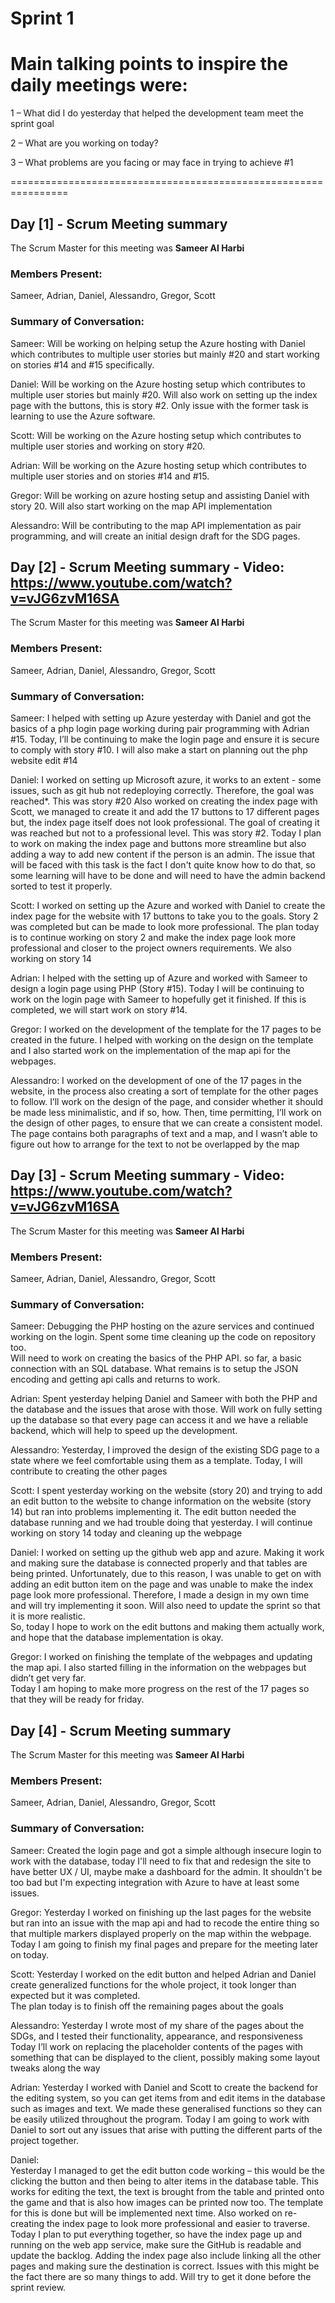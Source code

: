 # Sprint 1

# Main talking points to inspire the daily meetings were:

1 – What did I do yesterday that helped the development team meet the sprint goal 

2 – What are you working on today? 

3 – What problems are you facing or may face in trying to achieve #1 

================================================================

## Day [1] - Scrum Meeting summary
The Scrum Master for this meeting was **Sameer Al Harbi**

### Members Present:
Sameer, Adrian, Daniel, Alessandro, Gregor, Scott

### Summary of Conversation:

Sameer:
Will be working on helping setup the Azure hosting with Daniel which contributes to multiple user stories but mainly #20 and start working on stories #14 and #15 specifically. 

Daniel:
Will be working on the Azure hosting setup which contributes to multiple user stories but mainly #20. Will also work on setting up the index page with the buttons, this is story #2. Only issue with the former task is learning to use the Azure software. 

Scott:
Will be working on the Azure hosting setup which contributes to multiple user stories and working on story #20. 

Adrian:
Will be working on the Azure hosting setup which contributes to multiple user stories and on stories #14 and #15. 
 
Gregor:
Will be working on azure hosting setup and assisting Daniel with story 20. Will also start working on the map API implementation 
 
Alessandro:
Will be contributing to the map API implementation as pair programming, and will create an initial design draft for the SDG pages. 


## Day [2] - Scrum Meeting summary - Video: https://www.youtube.com/watch?v=vJG6zvM16SA
The Scrum Master for this meeting was **Sameer Al Harbi**

### Members Present:
Sameer, Adrian, Daniel, Alessandro, Gregor, Scott

### Summary of Conversation:

Sameer:
I helped with setting up Azure yesterday with Daniel and got the basics of a php login page working during pair programming with Adrian #15. Today, I’ll be continuing to make the login page and ensure it is secure to comply with story #10. I will also make a start on planning out the php website edit #14 

Daniel: 
I worked on setting up Microsoft azure, it works to an extent - some issues, such as git hub not redeploying correctly. Therefore, the goal was reached*. This was story #20 
Also worked on creating the index page with Scott, we managed to create it and add the 17 buttons to 17 different pages but, the index page itself does not look professional. The goal of creating it was reached but not to a professional level. This was story #2. 
Today I plan to work on making the index page and buttons more streamline but also adding a way to add new content if the person is an admin. The issue that will be faced with this task is the fact I don't quite know how to do that, so some learning will have to be done and will need to have the admin backend sorted to test it properly. 

Scott:
I worked on setting up the Azure and worked with Daniel to create the index page for the website with 17 buttons to take you to the goals. Story 2 was completed but can be made to look more professional. 
The plan today is to continue working on story 2 and make the index page look more professional and closer to the project owners requirements. We also working on story 14 

Adrian:
I helped with the setting up of Azure and worked with Sameer to design a login page using PHP (Story #15). Today I will be continuing to work on the login page with Sameer to hopefully get it finished. If this is completed, we will start work on story #14. 

Gregor:
I worked on the development of the template for the 17 pages to be created in the future. I helped with working on the design on the template and I also started work on the implementation of the map api for the webpages.  

Alessandro:
I worked on the development of one of the 17 pages in the website, in the process also creating a sort of template for the other pages to follow. 
I’ll work on the design of the page, and consider whether it should be made less minimalistic, and if so, how. Then, time permitting, I’ll work on the design of other pages, to ensure that we can create a consistent model. 
The page contains both paragraphs of text and a map, and I wasn’t able to figure out how to arrange for the text to not be overlapped by the map



## Day [3] - Scrum Meeting summary - Video: https://www.youtube.com/watch?v=vJG6zvM16SA
The Scrum Master for this meeting was **Sameer Al Harbi**

### Members Present:
Sameer, Adrian, Daniel, Alessandro, Gregor, Scott

### Summary of Conversation:

Sameer:
Debugging the PHP hosting on the azure services and continued working on the login. Spent some time cleaning up the code on repository too.  
Will need to work on creating the basics of the PHP API. so far, a basic connection with an SQL database. What remains is to setup the JSON encoding and getting api calls and returns to work. 

Adrian:
Spent yesterday helping Daniel and Sameer with both the PHP and the database and the issues that arose with those. 
Will work on fully setting up the database so that every page can access it and we have a reliable backend, which will help to speed up the development. 

Alessandro:
Yesterday, I improved the design of the existing SDG page to a state where we feel comfortable using them as a template. Today, I will contribute to creating the other pages 

Scott: 
I spent yesterday working on the website (story 20) and trying to add an edit button to the website to change information on the website (story 14) but ran into problems implementing it. The edit button needed the database running and we had trouble doing that yesterday. 
I will continue working on story 14 today and cleaning up the webpage 

Daniel:
I worked on setting up the github web app and azure. Making it work and making sure the database is connected properly and that tables are being printed. 
Unfortunately, due to this reason, I was unable to get on with adding an edit button item on the page and was unable to make the index page look more professional. Therefore, I made a design in my own time and will try implementing it soon. 
Will also need to update the sprint so that it is more realistic.  
So, today I hope to work on the edit buttons and making them actually work, and hope  that the database implementation is okay.  

Gregor:
I worked on finishing the template of the webpages and updating the map api. I also started filling in the information on the webpages but didn’t get very far.  
Today I am hoping to make more progress on the rest of the 17 pages so that they will be ready for friday.  



## Day [4] - Scrum Meeting summary
The Scrum Master for this meeting was **Sameer Al Harbi**

### Members Present:
Sameer, Adrian, Daniel, Alessandro, Gregor, Scott

### Summary of Conversation:

Sameer:
Created the login page and got a simple although insecure login to work with the database, today I'll need to fix that and redesign the site to have better UX / UI, maybe make a dashboard for the admin. It shouldn't be too bad but I'm expecting integration with Azure to have at least some issues.

Gregor:
Yesterday I worked on finishing up the last pages for the website but ran into an issue with the map api and had to recode the entire thing so that multiple markers displayed properly on the map within the webpage.  
Today I am going to finish my final pages and prepare for the meeting later on today.  

Scott:
Yesterday I worked on the edit button and helped Adrian and Daniel create generalized functions for the whole project, it took longer than expected but it was completed.  
The plan today is to finish off the remaining pages about the goals 

Alessandro:
Yesterday I wrote most of my share of the pages about the SDGs, and I tested their functionality, appearance, and responsiveness 
Today I’ll work on replacing the placeholder contents of the pages with something that can be displayed to the client, possibly making some layout tweaks along the way 

Adrian:
Yesterday I worked with Daniel and Scott to create the backend for the editing system, so you can get items from and edit items in the database such as images and text. We made these generalised functions so they can be easily utilized throughout the program. 
Today I am going to work with Daniel to sort out any issues that arise with putting the different parts of the project together. 

Daniel:  
Yesterday I managed to get the edit button code working – this would be the clicking the button and then being to alter items in the database table. This works for editing the text, the text is brought from the table and printed onto the game and that is also how images can be printed now too. The template for this is done but will be implemented next time. Also worked on re-creating the index page to look more professional and easier to traverse.  
Today I plan to put everything together, so have the index page up and running on the web app service, make sure the GitHub is readable and update the backlog. Adding the index page also include linking all the other pages and making sure the destination is correct. Issues with this might be the fact there are so many things to add. Will try to get it done before the sprint review. 
